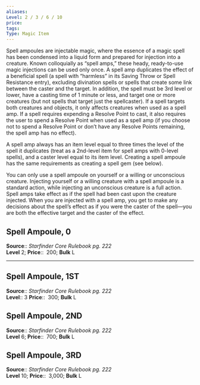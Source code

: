 ```yaml
---
aliases: 
Level: 2 / 3 / 6 / 10
price: 
tags: 
Type: Magic Item
---
```

Spell ampoules are injectable magic, where the essence of a magic spell has been condensed into a liquid form and prepared for injection into a creature. Known colloquially as “spell amps,” these heady, ready-to-use magic injections can be used only once. A spell amp duplicates the effect of a beneficial spell (a spell with “harmless” in its Saving Throw or Spell Resistance entry), excluding divination spells or spells that create some link between the caster and the target. In addition, the spell must be 3rd level or lower, have a casting time of 1 minute or less, and target one or more creatures (but not spells that target just the spellcaster). If a spell targets both creatures and objects, it only affects creatures when used as a spell amp. If a spell requires expending a Resolve Point to cast, it also requires the user to spend a Resolve Point when used as a spell amp (if you choose not to spend a Resolve Point or don’t have any Resolve Points remaining, the spell amp has no effect).  
  
A spell amp always has an item level equal to three times the level of the spell it duplicates (treat as a 2nd-level item for spell amps with 0-level spells), and a caster level equal to its item level. Creating a spell ampoule has the same requirements as creating a spell gem (see below).  
  
You can only use a spell ampoule on yourself or a willing or unconscious creature. Injecting yourself or a willing creature with a spell ampoule is a standard action, while injecting an unconscious creature is a full action. Spell amps take effect as if the spell had been cast upon the creature injected. When you are injected with a spell amp, you get to make any decisions about the spell’s effect as if you were the caster of the spell—you are both the effective target and the caster of the effect.  

## Spell Ampoule, 0

**Source**:: _Starfinder Core Rulebook pg. 222_  
**Level** 2;
**Price**::  200; **Bulk** L

---

## Spell Ampoule, 1ST

**Source**:: _Starfinder Core Rulebook pg. 222_  
**Level**:: 3
**Price**::  300; **Bulk** L

## Spell Ampoule, 2ND

**Source**:: _Starfinder Core Rulebook pg. 222_  
**Level** 6;
**Price**::  700; **Bulk** L

## Spell Ampoule, 3RD

**Source**:: _Starfinder Core Rulebook pg. 222_  
**Level** 10;
**Price**::  3,000; **Bulk** L
